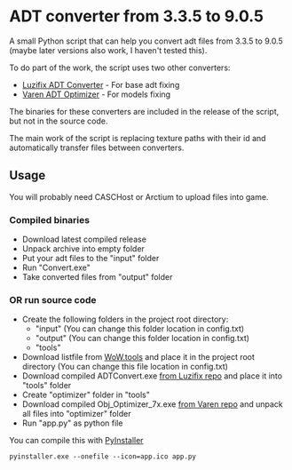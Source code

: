 # ADT converter from 3.3.5 to 9.0.5
A small Python script that can help you convert adt files from 3.3.5 to 9.0.5 (maybe later versions also work, I haven't tested this).

To do part of the work, the script uses two other converters:
- [Luzifix ADT Converter](https://github.com/Luzifix/ADTConvert) - For base adt fixing
- [Varen ADT Optimizer](https://github.com/Varen/WoW-ObjX.adt-Optimizer_735) - For models fixing

The binaries for these converters are included in the release of the script, but not in the source code.

The main work of the script is replacing texture paths with their id and automatically transfer files between converters.

## Usage
You will probably need CASCHost or Arctium to upload files into game.
### Compiled binaries
- Download latest compiled release
- Unpack archive into empty folder
- Put your adt files to the "input" folder
- Run "Convert.exe"
- Take converted files from "output" folder
### OR run source code
- Create the following folders in the project root directory:
  - "input" (You can change this folder location in config.txt)
  - "output" (You can change this folder location in config.txt)
  - "tools"
- Download listfile from [WoW.tools](https://wow.tools/) and place it in the project root directory (You can change this file location in config.txt)
- Download compiled ADTConvert.exe [from Luzifix repo](https://github.com/Luzifix/ADTConvert/releases) and place it into "tools" folder
- Create "optimizer" folder in "tools"
- Download compiled Obj_Optimizer_7x.exe [from Varen repo](https://github.com/Varen/WoW-ObjX.adt-Optimizer_735/releases) and unpack all files into "optimizer" folder
- Run "app.py" as python file

You can compile this with [PyInstaller](https://pyinstaller.org/en/stable/)
```
pyinstaller.exe --onefile --icon=app.ico app.py
```

